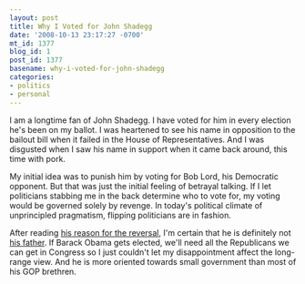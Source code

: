 ```yaml
---
layout: post
title: Why I Voted for John Shadegg
date: '2008-10-13 23:17:27 -0700'
mt_id: 1377
blog_id: 1
post_id: 1377
basename: why-i-voted-for-john-shadegg
categories:
- politics
- personal
---
```

<p>
I am a longtime fan of John Shadegg. I have voted for him in every election he's been on my ballot. I was heartened to see his name in opposition to the bailout bill when it failed in the House of Representatives. And I was disgusted when I saw his name in support when it came back around, this time with pork.
</p>
<p>
My initial idea was to punish him by voting for Bob Lord, his Democratic opponent. But that was just the initial feeling of betrayal talking. If I let politicians stabbing me in the back determine who to vote for, my voting would be governed solely by revenge. In today's political climate of unprincipled pragmatism, flipping politicians are in fashion.
</p>
<p>
After reading <a href="http://johnshadegg.house.gov/News/DocumentSingle.aspx?DocumentID=104390">his reason for the reversal</a>, I'm certain that he is definitely not <a href="http://query.nytimes.com/gst/fullpage.html?res=9C0CE1DC1639F937A15756C0A966958260">his father</a>. If Barack Obama gets elected, we'll need all the Republicans we can get in Congress so I just couldn't let my disappointment affect the long-range view. And he is more oriented towards small government than most of his GOP brethren.
</p>
